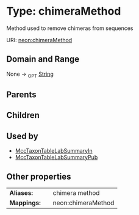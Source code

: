 
# Type: chimeraMethod


Method used to remove chimeras from sequences

URI: [neon:chimeraMethod](https://data.neonscience.org/chimeraMethod)


## Domain and Range

None ->  <sub>OPT</sub> [String](types/String.md)

## Parents


## Children


## Used by

 * [MccTaxonTableLabSummaryIn](MccTaxonTableLabSummaryIn.md)
 * [MccTaxonTableLabSummaryPub](MccTaxonTableLabSummaryPub.md)

## Other properties

|  |  |  |
| --- | --- | --- |
| **Aliases:** | | chimera method |
| **Mappings:** | | neon:chimeraMethod |

